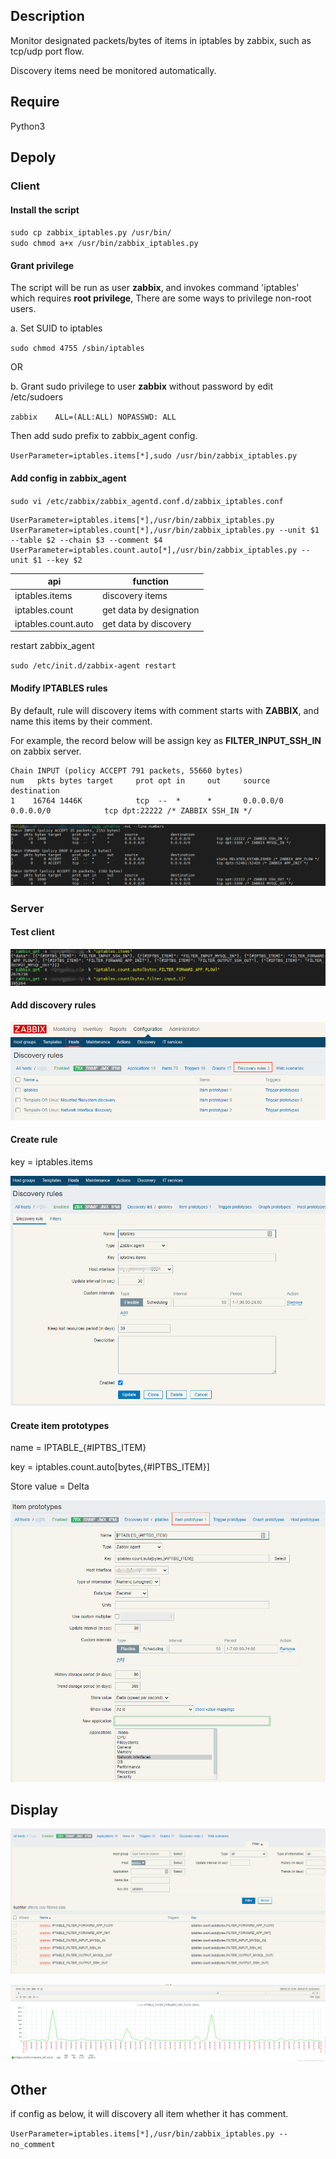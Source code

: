 
## Description
Monitor designated packets/bytes of items in iptables by zabbix, such as tcp/udp port flow.

Discovery items need be monitored automatically.



## Require

Python3



## Depoly

### Client

#### Install the script

`sudo cp zabbix_iptables.py /usr/bin/`  
`sudo chmod a+x /usr/bin/zabbix_iptables.py`



#### Grant privilege 

The script will be run as user **zabbix**, and invokes command 'iptables' which requires **root privilege**,  There are some ways to privilege non-root users.

a. Set SUID to iptables

`sudo chmod 4755 /sbin/iptables`

OR

b. Grant sudo privilege to user **zabbix**  without password by edit /etc/sudoers

`zabbix    ALL=(ALL:ALL) NOPASSWD: ALL`

 Then add sudo prefix to zabbix_agent config.

`UserParameter=iptables.items[*],sudo /usr/bin/zabbix_iptables.py`



#### Add config in zabbix_agent

`sudo vi /etc/zabbix/zabbix_agentd.conf.d/zabbix_iptables.conf`

```
UserParameter=iptables.items[*],/usr/bin/zabbix_iptables.py
UserParameter=iptables.count[*],/usr/bin/zabbix_iptables.py --unit $1 --table $2 --chain $3 --comment $4
UserParameter=iptables.count.auto[*],/usr/bin/zabbix_iptables.py --unit $1 --key $2
```

| api                 | function                |
| ------------------- | ----------------------- |
| iptables.items      | discovery items         |
| iptables.count      | get data by designation |
| iptables.count.auto | get data by discovery   |

restart zabbix_agent

`sudo /etc/init.d/zabbix-agent restart` 

#### Modify IPTABLES rules

By default, rule will discovery items with comment starts with **ZABBIX**, and name this items by their comment.

For example, the record below will be assign key as **FILTER_INPUT_SSH_IN** on zabbix server.

```
Chain INPUT (policy ACCEPT 791 packets, 55660 bytes)
num   pkts bytes target     prot opt in     out     source               destination
1    16764 1446K            tcp  --  *      *       0.0.0.0/0            0.0.0.0/0            tcp dpt:22222 /* ZABBIX SSH_IN */
```

![1](img/1.png)



### Server 	

#### Test client

![7](img/7.png)

#### Add discovery rules

![2](img/2.png)

#### Create rule

key = iptables.items

![3](img/3.png)

#### Create item prototypes

name = IPTABLE_{#IPTBS_ITEM}

key = 	iptables.count.auto[bytes,{#IPTBS_ITEM}]

Store value = Delta

![4](img/4.png)



## Display

![5](img/5.png)



![6](img/6.png)



## Other

if config as below, it will discovery all item whether it has comment.

`UserParameter=iptables.items[*],/usr/bin/zabbix_iptables.py --no_comment`